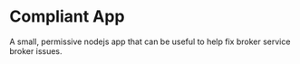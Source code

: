 # Compliant App
A small, permissive nodejs app that can be useful to help fix broker service broker issues.
